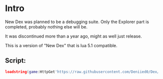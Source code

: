 # Intro
New Dex was planned to be a debugging suite. Only the Explorer part is completed, probably nothing else will be.

It was discontinued more than a year ago, might as well just release.

This is a version of "New Dex" that is lua 5.1 compatible.

## Script:
```lua
loadstring(game:HttpGet'https://raw.githubusercontent.com/Deniied0/Dex/master/source.lua')
```
